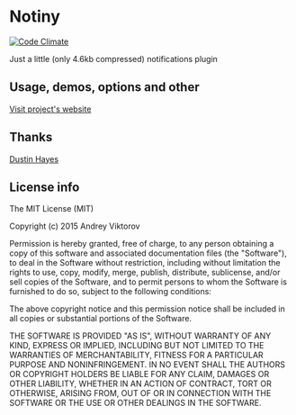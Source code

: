 Notiny
========

[![Code Climate](https://codeclimate.com/github/4ndv/notiny/badges/gpa.svg)](https://codeclimate.com/github/4ndv/notiny)

Just a little (only 4.6kb compressed) notifications plugin

## Usage, demos, options and other

[Visit project's website](http://4ndv.github.io/notiny)

## Thanks

[Dustin Hayes](https://github.com/dustinhayes)

## License info

The MIT License (MIT)

Copyright (c) 2015 Andrey Viktorov

Permission is hereby granted, free of charge, to any person obtaining a copy
of this software and associated documentation files (the "Software"), to deal
in the Software without restriction, including without limitation the rights
to use, copy, modify, merge, publish, distribute, sublicense, and/or sell
copies of the Software, and to permit persons to whom the Software is
furnished to do so, subject to the following conditions:

The above copyright notice and this permission notice shall be included in all
copies or substantial portions of the Software.

THE SOFTWARE IS PROVIDED "AS IS", WITHOUT WARRANTY OF ANY KIND, EXPRESS OR
IMPLIED, INCLUDING BUT NOT LIMITED TO THE WARRANTIES OF MERCHANTABILITY,
FITNESS FOR A PARTICULAR PURPOSE AND NONINFRINGEMENT. IN NO EVENT SHALL THE
AUTHORS OR COPYRIGHT HOLDERS BE LIABLE FOR ANY CLAIM, DAMAGES OR OTHER
LIABILITY, WHETHER IN AN ACTION OF CONTRACT, TORT OR OTHERWISE, ARISING FROM,
OUT OF OR IN CONNECTION WITH THE SOFTWARE OR THE USE OR OTHER DEALINGS IN THE
SOFTWARE.
